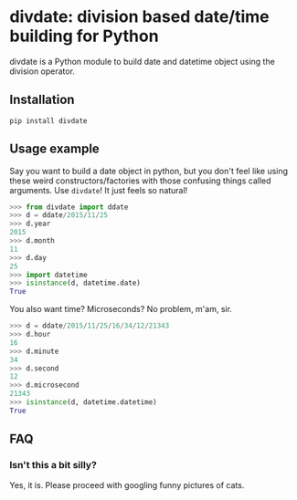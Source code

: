 

# divdate: division based date/time building for Python

divdate is a Python module to build date and datetime object using the division operator.

## Installation

```
pip install divdate
```

## Usage example

Say you want to build a date object in python,
but you don't feel like using these weird constructors/factories with those confusing things called arguments.
Use `divdate`! It just feels so natural!

```python
>>> from divdate import ddate
>>> d = ddate/2015/11/25
>>> d.year
2015
>>> d.month
11
>>> d.day
25
>>> import datetime
>>> isinstance(d, datetime.date)
True
```

You also want time? Microseconds? No problem, m'am, sir.

```python
>>> d = ddate/2015/11/25/16/34/12/21343
>>> d.hour
16
>>> d.minute
34
>>> d.second
12
>>> d.microsecond
21343
>>> isinstance(d, datetime.datetime)
True
```

## FAQ

### Isn't this a bit silly?

Yes, it is. Please proceed with googling funny pictures of cats.


